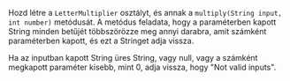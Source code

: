 Hozd létre a `LetterMultiplier` osztályt, és annak a `multiply(String input, int number)` metódusát.
A metódus feladata, hogy a paraméterben kapott String minden betűjét többszörözze meg annyi darabra, amit számként paraméterben kapott, és ezt a Stringet adja vissza.

Ha az inputban kapott String üres String, vagy null, vagy a számként megkapott paraméter kisebb, mint 0, adja vissza, hogy "Not valid inputs".